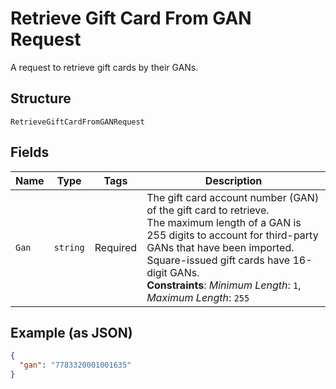 
# Retrieve Gift Card From GAN Request

A request to retrieve gift cards by their GANs.

## Structure

`RetrieveGiftCardFromGANRequest`

## Fields

| Name | Type | Tags | Description |
|  --- | --- | --- | --- |
| `Gan` | `string` | Required | The gift card account number (GAN) of the gift card to retrieve.<br>The maximum length of a GAN is 255 digits to account for third-party GANs that have been imported.<br>Square-issued gift cards have 16-digit GANs.<br>**Constraints**: *Minimum Length*: `1`, *Maximum Length*: `255` |

## Example (as JSON)

```json
{
  "gan": "7783320001001635"
}
```

